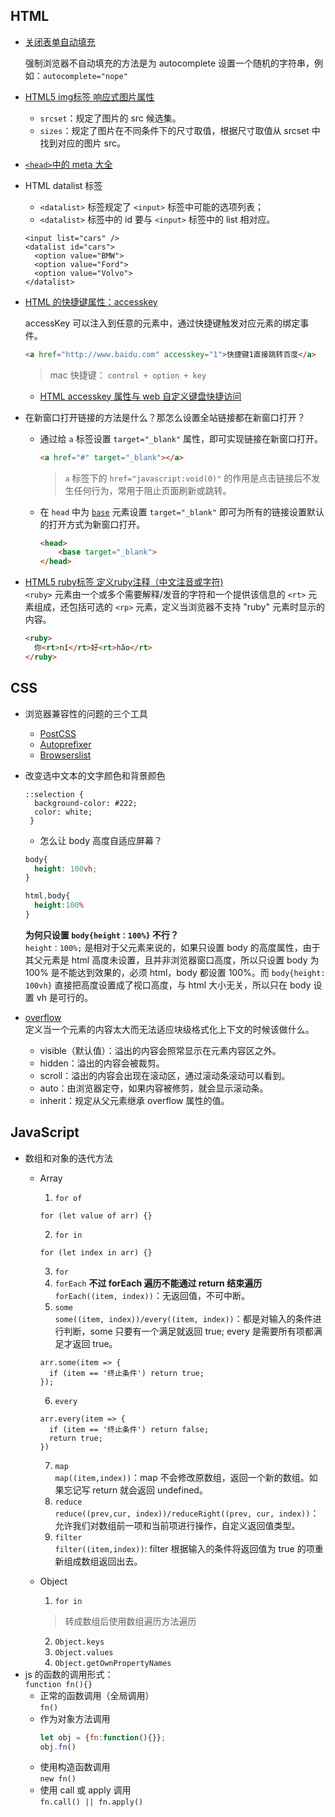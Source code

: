 ## HTML
- [关闭表单自动填充](https://developer.mozilla.org/zh-CN/docs/Web/Security/Securing_your_site/Turning_off_form_autocompletion)

  强制浏览器不自动填充的方法是为 autocomplete 设置一个随机的字符串，例如：`autocomplete="nope"`

- [HTML5 img标签 响应式图片属性](https://www.zhangxinxu.com/wordpress/2014/10/responsive-images-srcset-size-w-descriptor/)
  + `srcset`：规定了图片的 src 候选集。
  + `sizes`：规定了图片在不同条件下的尺寸取值，根据尺寸取值从 srcset 中找到对应的图片 src。
  
- [`<head>`中的 meta 大全](https://github.com/Amery2010/HEAD)
- HTML datalist 标签
  + `<datalist>` 标签规定了 `<input>` 标签中可能的选项列表；
  + `<datalist>` 标签中的 id 要与 `<input>` 标签中的 list 相对应。
  
  ```
  <input list="cars" />
  <datalist id="cars">
    <option value="BMW">
    <option value="Ford">
    <option value="Volvo">
  </datalist>
  ```
- [HTML 的快捷键属性：accesskey](https://developer.mozilla.org/zh-CN/docs/Web/HTML/Global_attributes/accesskey)

  accessKey 可以注入到任意的元素中，通过快捷键触发对应元素的绑定事件。
  ```html
  <a href="http://www.baidu.com" accesskey="1">快捷键1直接跳转百度</a>
  ```
  > mac 快捷键： `control + option + key`
    + [HTML accesskey 属性与 web 自定义键盘快捷访问](https://www.zhangxinxu.com/wordpress/2017/05/html-accesskey/)
- 在新窗口打开链接的方法是什么？那怎么设置全站链接都在新窗口打开？
  + 通过给 `a` 标签设置 `target="_blank"` 属性，即可实现链接在新窗口打开。
    ```html
    <a href="#" target="_blank"></a>
    ```
    > `a` 标签下的 `href="javascript:void(0)"` 的作用是点击链接后不发生任何行为，常用于阻止页面刷新或跳转。
    
  + 在 `head` 中为 [`base`](https://developer.mozilla.org/zh-CN/docs/Web/HTML/Element/base) 元素设置 `target="_blank"` 即可为所有的链接设置默认的打开方式为新窗口打开。
    ```html
    <head>
        <base target="_blank">
    </head>
    ```
 - [HTML5 ruby标签 定义ruby注释（中文注音或字符)](https://developer.mozilla.org/zh-CN/docs/Web/HTML/Element/ruby)<br>
  `<ruby>` 元素由一个或多个需要解释/发音的字符和一个提供该信息的 `<rt>` 元素组成，还包括可选的 `<rp>` 元素，定义当浏览器不支持 "ruby" 元素时显示的内容。
    ```html
    <ruby>
      你<rt>nǐ</rt>好<rt>hǎo</rt>
    </ruby>
    ```
    
## CSS
- 浏览器兼容性的问题的三个工具
  + [PostCSS](https://www.npmjs.com/package/postcss)
  + [Autoprefixer](https://github.com/postcss/autoprefixer)
  + [Browserslist](https://github.com/browserslist/browserslist)
- 改变选中文本的文字颜色和背景颜色
  ```
  ::selection {
    background-color: #222;
    color: white;
   }
  ```
  - 怎么让 body 高度自适应屏幕？
  ```css
  body{
    height: 100vh;
  }
  ```
  ```css
  html,body{
    height:100%
  }
  ```
  **为何只设置 `body{height：100%}` 不行？**<br>
  `height：100%;` 是相对于父元素来说的，如果只设置 body 的高度属性，由于其父元素是 html 高度未设置，且并非浏览器窗口高度，所以只设置 body 为 100% 是不能达到效果的，必须 html，body 都设置 100%。而 `body{height: 100vh}` 直接把高度设置成了视口高度，与 html 大小无关，所以只在 body 设置 vh 是可行的。
  
- [overflow](https://developer.mozilla.org/zh-CN/docs/Web/CSS/overflow) <br>
  定义当一个元素的内容太大而无法适应块级格式化上下文的时候该做什么。
  + visible（默认值）：溢出的内容会照常显示在元素内容区之外。
  + hidden：溢出的内容会被裁剪。
  + scroll：溢出的内容会出现在滚动区，通过滚动条滚动可以看到。
  + auto：由浏览器定夺，如果内容被修剪，就会显示滚动条。
  + inherit：规定从父元素继承 overflow 属性的值。


## JavaScript
- 数组和对象的迭代方法
  + Array
    1. `for of`
      ```
      for (let value of arr) {}
      ```
    2. `for in`
      ```
      for (let index in arr) {}
      ```
    3. `for`
    4. `forEach` **不过 forEach 遍历不能通过 return 结束遍历** <br>
      `forEach((item, index))`：无返回值，不可中断。
    5. `some`<br>
      `some((item, index))/every((item, index))`：都是对输入的条件进行判断，some 只要有一个满足就返回 true; every 是需要所有项都满足才返回 true。
      ```
      arr.some(item => {
        if (item == '终止条件') return true;
      });
      ```
    6. `every`
      ```
      arr.every(item => {
        if (item == '终止条件') return false;
        return true;
      })
      ```
    7. `map` <br>
      `map((item,index))`：map 不会修改原数组，返回一个新的数组。如果忘记写 return 就会返回 undefined。
    8. `reduce` <br>
      `reduce((prev,cur, index))/reduceRight((prev, cur, index))`：允许我们对数组前一项和当前项进行操作，自定义返回值类型。
    9. `filter` <Br>
      `filter((item,index))`: filter 根据输入的条件将返回值为 true 的项重新组成数组返回出去。

  + Object
    1. `for in`
      > 转成数组后使用数组遍历方法遍历
    2. `Object.keys`
    3. `Object.values`
    4. `Object.getOwnPropertyNames`
- js 的函数的调用形式：<br>
  `function fn(){}`
  + 正常的函数调用（全局调用）<br>
    `fn()`
  + 作为对象方法调用
    ```js
    let obj = {fn:function(){}};
    obj.fn()
    ```
  + 使用构造函数调用<br>
    `new fn()`
  + 使用 call 或 apply 调用<br>
    `fn.call() || fn.apply()`
